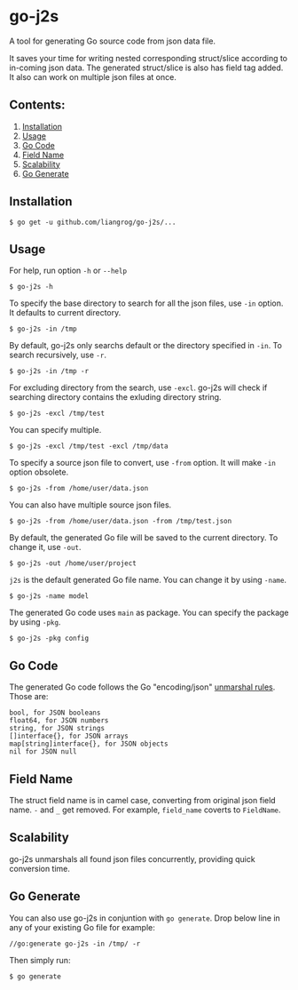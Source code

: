 go-j2s
======
A tool for generating Go source code from json data file.

It saves your time for writing nested corresponding struct/slice according to in-coming json data. The generated struct/slice is also has field tag added. It also can work on multiple json files at once.

Contents:
---------
1. [Installation](#installation)
2. [Usage](#usage)
3. [Go Code](#go-code)
4. [Field Name](#field-name)
5. [Scalability](#scalability)
6. [Go Generate](#go-generate)

Installation
------------

    $ go get -u github.com/liangrog/go-j2s/...    

Usage
----
For help, run option `-h` or `--help`

    $ go-j2s -h

To specify the base directory to search for all the json files, use `-in` option. It defaults to current directory.

    $ go-j2s -in /tmp

By default, go-j2s only searchs default or the directory specified in `-in`. To search recursively, use `-r`.

    $ go-j2s -in /tmp -r 

For excluding directory from the search, use `-excl`. go-j2s will check if searching directory contains the exluding directory string. 

    $ go-j2s -excl /tmp/test       

You can specify multiple.

    $ go-j2s -excl /tmp/test -excl /tmp/data
        
To specify a source json file to convert, use `-from` option. It will make `-in` option obsolete.

    $ go-j2s -from /home/user/data.json

You can also have multiple source json files.

    $ go-j2s -from /home/user/data.json -from /tmp/test.json

By default, the generated Go file will be saved to the current directory. To change it, use `-out`.

    $ go-j2s -out /home/user/project

`j2s` is the default generated Go file name. You can change it by using `-name`.

    $ go-j2s -name model

The generated Go code uses `main` as package. You can specify the package by using `-pkg`.

    $ go-j2s -pkg config

Go Code
-------
The generated Go code follows the Go "encoding/json" [unmarshal rules](https://golang.org/pkg/encoding/json/). Those are:

    bool, for JSON booleans
    float64, for JSON numbers
    string, for JSON strings
    []interface{}, for JSON arrays
    map[string]interface{}, for JSON objects
    nil for JSON null

Field Name
----------
The struct field name is in camel case, converting from original json field name. `-` and `_` get removed. For example, `field_name` coverts to `FieldName`. 

Scalability
-----------
go-j2s unmarshals all found json files concurrently, providing quick conversion time.

Go Generate
-----------
You can also use go-j2s in conjuntion with `go generate`. Drop below line in any of your existing Go file for example:

    //go:generate go-j2s -in /tmp/ -r 

Then simply run:

    $ go generate


